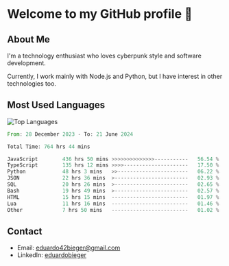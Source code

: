 # Welcome to my GitHub profile 👋

## About Me
I'm a technology enthusiast who loves cyberpunk style and software development.

Currently, I work mainly with Node.js and Python, but I have interest in other technologies too.

## Most Used Languages
![Top Languages](https://github-readme-stats.vercel.app/api/top-langs/?username=eduardobieger&layout=compact&theme=radical)

<!--START_SECTION:waka-->

```rust
From: 28 December 2023 - To: 21 June 2024

Total Time: 764 hrs 44 mins

JavaScript        436 hrs 50 mins >>>>>>>>>>>>>>-----------   56.54 %
TypeScript        135 hrs 12 mins >>>>---------------------   17.50 %
Python            48 hrs 3 mins   >>-----------------------   06.22 %
JSON              22 hrs 36 mins  >------------------------   02.93 %
SQL               20 hrs 26 mins  >------------------------   02.65 %
Bash              19 hrs 49 mins  >------------------------   02.57 %
HTML              15 hrs 15 mins  -------------------------   01.97 %
Lua               11 hrs 16 mins  -------------------------   01.46 %
Other             7 hrs 50 mins   -------------------------   01.02 %
```

<!--END_SECTION:waka-->

## Contact
- Email: eduardo42bieger@gmail.com 
- LinkedIn: [eduardobieger](https://www.linkedin.com/in/eduardo-bieger/)
